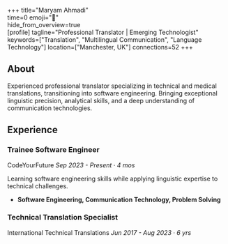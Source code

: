 +++ 
title="Maryam Ahmadi"  
time=0 
emoji="👤"  
hide_from_overview=true  
[profile] 
tagline="Professional Translator | Emerging Technologist" 
keywords=["Translation", "Multilingual Communication", "Language Technology"] 
location=["Manchester, UK"] 
connections=52 
+++

## About

Experienced professional translator specializing in technical and medical translations, transitioning into software engineering. Bringing exceptional linguistic precision, analytical skills, and a deep understanding of communication technologies.

## Experience

### Trainee Software Engineer

CodeYourFuture
_Sep 2023 - Present · 4 mos_

Learning software engineering skills while applying linguistic expertise to technical challenges.

- **Software Engineering, Communication Technology, Problem Solving**

### Technical Translation Specialist

International Technical Translations
_Jun 2017 - Aug 2023 · 6 yrs_
